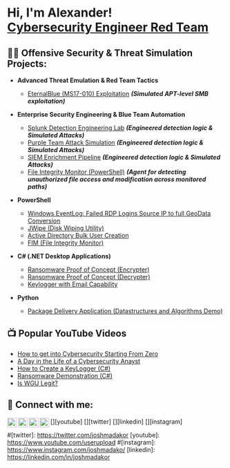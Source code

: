 <h1>Hi, I'm Alexander! <br/><a href="https://github.com/adevsec">Cybersecurity Engineer
 </a> <a href="https://www.linkedin.com/in/joshmadakor/"> </a> <a href="https://www.youtube.com/userupload"> Red Team </a></h1>

<h2>👨‍💻 Offensive Security & Threat Simulation Projects:</h2>

- <b> Advanced Threat Emulation & Red Team Tactics</b>
   - [EternalBlue (MS17-010) Exploitation](https://github.com/joshmadakor1/4chan-Image-Analysis-Middleware-C964) <b><i>(Simulated APT-level SMB exploitation)</b></i>
 
- <b>Enterprise Security Engineering & Blue Team Automation</b>
  - [Splunk Detection Engineering Lab](https://github.com/joshmadakor1/4chan-Image-Analysis-Middleware-C964) <b><i>(Engineered detection logic & Simulated Attacks)</b></i>
  - [Purple Team Attack Simulation](https://github.com/joshmadakor1/4chan-Image-Analysis-Middleware-C964) <b><i>(Engineered detection logic & Simulated Attacks)</b></i>
  - [SIEM Enrichment Pipeline](https://github.com/joshmadakor1/4chan-Image-Analysis-Middleware-C964) <b><i>(Engineered detection logic & Simulated Attacks)</b></i>
  - [File Integrity Monitor (PowerShell)](https://github.com/joshmadakor1/4chan-Image-Analysis-Middleware-C964) <b><i>(Agent for detecting unauthorized file access and modification across monitored paths)</b></i>
  
- <b>PowerShell</b>
  - [Windows EventLog: Failed RDP Logins Source IP to full GeoData Conversion](https://github.com/joshmadakor1/Sentinel-Lab)
  - [JWipe (Disk Wiping Utility)](https://github.com/joshmadakor1/Jwipe.PowerShell)
  - [Active Directory Bulk User Creation](https://github.com/joshmadakor1/AD_PS)
  - [FIM (File Integrity Monitor)](https://github.com/joshmadakor1/PowerShell-Integrity-FIM)
- <b>C# (.NET Desktop Applications)</b>
  - [Ransomware Proof of Concept (Encrypter)](https://github.com/joshmadakor1/EncrypterPOC)
  - [Ransomware Proof of Concept (Decrypter)](https://github.com/joshmadakor1/DecrypterPOC)
  - [Keylogger with Email Capability](https://github.com/joshmadakor1/Key-Logger-With-Email)
- <b>Python</b>
  - [Package Delivery Application (Datastructures and Algorithms Demo)](https://github.com/joshmadakor1/Package-Delivery-Pathfinding-Algorithm)

<h2>📺 Popular YouTube Videos</h2>

- [How to get into Cybersecurity Starting From Zero](https://www.youtube.com/watch?v=a83ASGn_V_s)
- [A Day in the Life of a Cybersecurity Anayst](https://www.youtube.com/watch?v=uHy3oM7NnoU)
- [How to Create a KeyLogger (C#)](https://www.youtube.com/watch?v=N-L9hklSlNk)
- [Ransomware Demonstration (C#)](https://www.youtube.com/watch?v=OfvdQeh79s0)
- [Is WGU Legit?](https://www.youtube.com/watch?v=E2MwRWxDBkA)

<h2> 🤳 Connect with me:</h2>

[<img align="left" alt="JoshMadakor | YouTube" width="22px" src="https://cdn.jsdelivr.net/npm/simple-icons@v3/icons/youtube.svg" />][youtube]
[<img align="left" alt="JoshMadakor | Twitter" width="22px" src="https://cdn.jsdelivr.net/npm/simple-icons@v3/icons/twitter.svg" />][twitter]
[<img align="left" alt="JoshMadakor | LinkedIn" width="22px" src="https://cdn.jsdelivr.net/npm/simple-icons@v3/icons/linkedin.svg" />][linkedin]
[<img align="left" alt="JoshMadakor | Instagram" width="22px" src="https://cdn.jsdelivr.net/npm/simple-icons@v3/icons/instagram.svg" />][instagram]

#[twitter]: https://twitter.com/joshmadakor
[youtube]: https://www.youtube.com/userupload
#[instagram]: https://www.instagram.com/joshmadako/
[linkedin]: https://linkedin.com/in/joshmadakor

<!--
**AdevSec/AdevSec** is a ✨ _special_ ✨ repository because its `README.md` (this file) appears on your GitHub profile.

Here are some ideas to get you started:

- 🔭 I’m currently working on ...
- 🌱 I’m currently learning ...
- 👯 I’m looking to collaborate on ...
- 🤔 I’m looking for help with ...
- 💬 Ask me about ...
- 📫 How to reach me: ...
- 😄 Pronouns: ...
- ⚡ Fun fact: ...
-->
